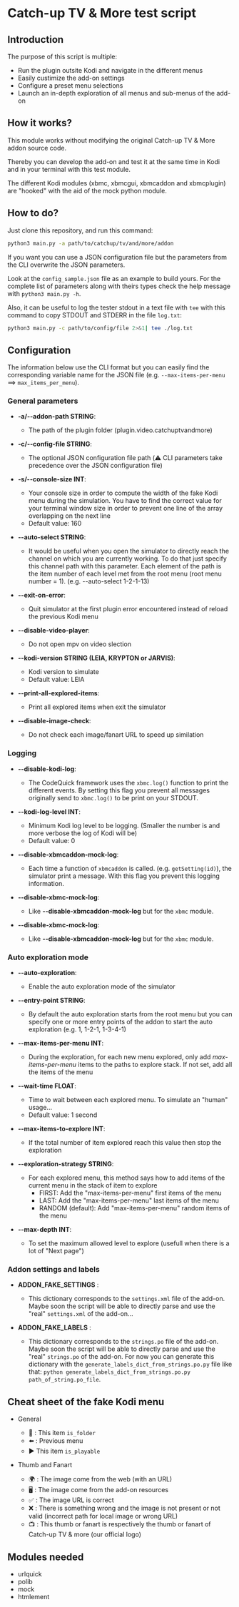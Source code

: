 # Catch-up TV & More test script

## Introduction

The purpose of this script is multiple:

* Run the plugin outsite Kodi and navigate in the different menus
* Easily custimize the add-on settings
* Configure a preset menu selections
* Launch an in-depth exploration of all menus and sub-menus of the add-on


## How it works?

This module works without modifying the original Catch-up TV & More addon source code.

Thereby you can develop the add-on and test it at the same time in Kodi and in your terminal with this test module.

The different Kodi modules (xbmc, xbmcgui, xbmcaddon and xbmcplugin) are "hooked" with the aid of the mock python module.


## How to do?

Just clone this repository, and run this command:
```bash
python3 main.py -a path/to/catchup/tv/and/more/addon
```

If you want you can use a JSON configuration file but the parameters from the CLI overwrite the JSON parameters.

Look at the `config_sample.json` file as an example to build yours.
For the complete list of parameters along with theirs types check the help message with `python3 main.py -h`.


Also, it can be useful to log the tester stdout in a text file with `tee` with this command to copy STDOUT and STDERR in the file `log.txt`:
```bash
python3 main.py -c path/to/config/file 2>&1| tee ./log.txt
```



## Configuration

The information below use the CLI format but you can easily find the corresponding variable name for the JSON file (e.g. `--max-items-per-menu` ==> `max_items_per_menu`).


### General parameters

* **-a/--addon-path STRING**:
    * The path of the plugin folder (plugin.video.catchuptvandmore)

* **-c/--config-file STRING**:
    * The optional JSON configuration file path (:warning: CLI parameters take precedence over the JSON configuration file)

* **-s/--console-size INT**:
    * Your console size in order to compute the width of the fake Kodi menu during the simulation. You have to find the correct value for your terminal window size in order to prevent one line of the array overlapping on the next line
    * Default value: 160

* **--auto-select STRING**:
    * It would be useful when you open the simulator to directly reach the channel on which you are currently working. To do that just specify this channel path with this parameter. Each element of the path is the item number of each level met from the root menu (root menu number = 1). (e.g. --auto-select 1-2-1-13)

* **--exit-on-error**:
    * Quit simulator at the first plugin error encountered instead of reload the previous Kodi menu

* **--disable-video-player**:
    * Do not open mpv on video slection

* **--kodi-version STRING (LEIA, KRYPTON or JARVIS)**:
    * Kodi version to simulate
    * Default value: LEIA

* **--print-all-explored-items**:
    * Print all explored items when exit the simulator

* **--disable-image-check**:
    * Do not check each image/fanart URL to speed up similation


### Logging

* **--disable-kodi-log**:
    * The CodeQuick framework uses the `xbmc.log()` function to print the different events. By setting this flag you prevent all messages originally send to `xbmc.log()` to be print on your STDOUT.

* **--kodi-log-level INT**:
    * Minimum Kodi log level to be logging. (Smaller the number is and more verbose the log of Kodi will be)
    * Default value: 0

* **--disable-xbmcaddon-mock-log**:
    * Each time a function of `xbmcaddon` is called. (e.g. `getSetting(id)`), the simulator print a message. With this flag you prevent this logging information.

* **--disable-xbmc-mock-log**:
  * Like **--disable-xbmcaddon-mock-log** but for the `xbmc` module.

* **--disable-xbmc-mock-log**:
  * Like **--disable-xbmcaddon-mock-log** but for the `xbmc` module.


### Auto exploration mode

* **--auto-exploration**:
  * Enable the auto exploration mode of the simulator

* **--entry-point STRING**:
  * By default the auto exploration starts from the root menu but you can specify one or more entry points of the addon to start the auto exploration (e.g. 1, 1-2-1, 1-3-4-1)

* **--max-items-per-menu INT**:
  * During the exploration, for each new menu explored, only add *max-items-per-menu* items to the paths to explore stack. If not set, add all the items of the menu

* **--wait-time FLOAT**:
    * Time to wait between each explored menu. To simulate an "human" usage...
    * Default value: 1 second

* **--max-items-to-explore INT**:
    * If the total number of item explored reach this value then stop the exploration

* **--exploration-strategy STRING**:
    * For each explored menu, this method says how to add items of the current menu in the stack of item to explore
        * FIRST: Add the "max-items-per-menu" first items of the menu
        * LAST: Add the "max-items-per-menu" last items of the menu
        * RANDOM (default): Add "max-items-per-menu" random items of the menu

* **--max-depth INT**:
    * To set the maximum allowed level to explore (usefull when there is a lot of "Next page")


### Addon settings and labels

* **ADDON_FAKE_SETTINGS** :
  * This dictionary corresponds to the `settings.xml` file of the add-on. Maybe soon the script will be able to directly parse and use the "real" `settings.xml` of the add-on...

* **ADDON_FAKE_LABELS** :
    * This dictionary corresponds to the `strings.po` file of the add-on. Maybe soon the script will be able to directly parse and use the "real" `strings.po` of the add-on. For now you can generate this dictionary with the `generate_labels_dict_from_strings.po.py` file like that: `python generate_labels_dict_from_strings.po.py path_of_string.po_file`.


## Cheat sheet of the fake Kodi menu

* General
   * :file_folder: : This item `is_folder`
   * :arrow_left: : Previous menu
   * :arrow_forward: This item `is_playable`

* Thumb and Fanart
   * :earth_africa: : The image come from the web (with an URL)
   * :desktop_computer: : The image come from the add-on resources
   * :white_check_mark: : The image URL is correct
   * :x: : There is something wrong and the image is not present or not valid (incorrect path for local image or wrong URL)
   * :tv: : This thumb or fanart is respectively the thumb or fanart of Catch-up TV & more (our official logo)



## Modules needed

* urlquick
* polib
* mock
* htmlement




